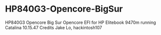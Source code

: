 # HP840G3-Opencore-BigSur
HP840G3 Opencore Big Sur
Opencore EFI for HP Elitebook 9470m running Catalina 10.15.47 
Credits Jake Lo, hackintosh107

